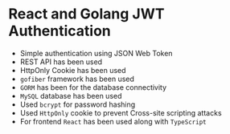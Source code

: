 # React and Golang JWT Authentication

- Simple authentication using JSON Web Token
- REST API has been used
- HttpOnly Cookie has been used
- `gofiber` framework has been used
- `GORM` has been for the database connectivity
- `MySQL` database has been used
- Used `bcrypt` for password hashing
- Used `HttpOnly` cookie to prevent Cross-site scripting attacks
- For frontend `React` has been used along with `TypeScript`
